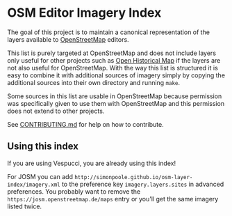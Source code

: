 # OSM Editor Imagery Index

The goal of this project is to maintain a canonical representation of the layers available to [OpenStreetMap](http://www.openstreetmap.org/) editors.

This list is purely targeted at OpenStreetMap and does not include 
layers only useful for other projects such as 
[Open Historical Map](http://www.openhistoricalmap.org/) if the layers 
are not also useful for OpenStreetMap. With the way this list is structured 
it is easy to combine it with additional sources of imagery simply by copying 
the additional sources into their own directory and running `make`. 

Some sources in this list are usable in OpenStreetMap because permission 
was specifically given to use them with OpenStreetMap and this 
permission does not extend to other projects. 

See [CONTRIBUTING.md](CONTRIBUTING.md) for help on how to contribute.

## Using this index

If you are using Vespucci, you are already using this index!

For JOSM you can add `http://simonpoole.github.io/osm-layer-index/imagery.xml` 
to the preference key `imagery.layers.sites` in advanced preferences. You probably
want to remove the `https://josm.openstreetmap.de/maps` entry or you'll get the 
same imagery listed twice.
